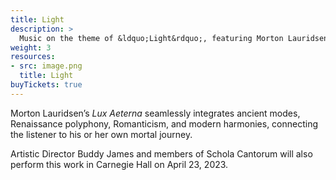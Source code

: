 ```yaml
---
title: Light
description: >
  Music on the theme of &ldquo;Light&rdquo;, featuring Morton Lauridsen&rsquo;s _Lux Aeterna_
weight: 3
resources:
- src: image.png
  title: Light
buyTickets: true
---
```


Morton Lauridsen&rsquo;s _Lux Aeterna_ seamlessly integrates ancient modes, Renaissance polyphony,
Romanticism, and modern harmonies, connecting the listener to his or her own mortal journey.

Artistic Director Buddy James and members of Schola Cantorum will also perform this work
in Carnegie Hall on April 23, 2023.
